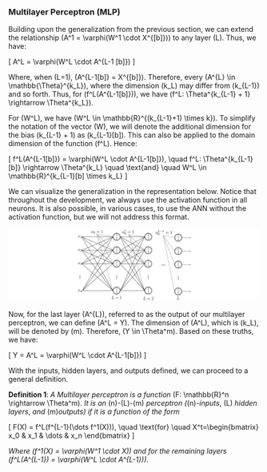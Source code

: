 ### Multilayer Perceptron (MLP)

Building upon the generalization from the previous section, we can extend the relationship \(A^1 = \varphi(W^1 \cdot X^{[b]})\) to any layer \(L\). Thus, we have:

\[
A^L = \varphi(W^L \cdot A^{L-1 [b]})
\]

Where, when \(L=1\), \(A^{L-1[b]} = X^{[b]}\). Therefore, every \(A^{L} \in \mathbb{\Theta}^{k_L}\), where the dimension \(k_L\) may differ from \(k_{L-1}\) and so forth. Thus, for \(f^L(A^{L-1[b]})\), we have \(f^L: \Theta^{k_{L-1} + 1} \rightarrow \Theta^{k_L}\).

For \(W^L\), we have \(W^L \in \mathbb{R}^{(k_{L-1}+1) \times k}\). To simplify the notation of the vector \(W\), we will denote the additional dimension for the bias \(k_{L-1} + 1\) as \(k_{L-1}[b]\). This can also be applied to the domain dimension of the function \(f^L\). Hence:

\[
f^L(A^{L-1[b]}) = \varphi(W^L \cdot A^{L-1[b]}), \quad f^L: \Theta^{k_{L-1}[b]} \rightarrow \Theta^{k_L} \quad \text{and} \quad W^L \in \mathbb{R}^{k_{L-1}[b] \times k_L}
\]

We can visualize the generalization in the representation below. Notice that throughout the development, we always use the activation function in all neurons. It is also possible, in various cases, to use the ANN without the activation function, but we will not address this format.

<img src="/MLP.svg" alt="MLP Input and Hidden Layers"/>

Now, for the last layer \(A^{L}\), referred to as the output of our multilayer perceptron, we can define \(A^L = Y\). The dimension of \(A^L\), which is \(k_L\), will be denoted by \(m\). Therefore, \(Y \in \Theta^m\). Based on these truths, we have:

\[
Y = A^L = \varphi(W^L \cdot A^{L-1[b]})
\]

With the inputs, hidden layers, and outputs defined, we can proceed to a general definition.

__Definition 1__: _A Multilayer perceptron is a function_ \(F: \mathbb{R}^n \rightarrow \Theta^m\). _It is an_ \(n\)-\(L\)-\(m\) _perceptron (_\(n\)_-inputs_, \(L\) _hidden layers_, _and_ \(m\)_outputs) if it is a function of the form_

\[
F(X) = f^L(f^{L-1}(\dots f^1(X))), \quad \text{for} \quad X^t=\begin{bmatrix} x_0 & x_1 & \dots & x_n \end{bmatrix}
\]

_Where \(f^1(X) = \varphi(W^1 \cdot X)\) and for the remaining layers \(f^L(A^{L-1}) = \varphi(W^L \cdot A^{L-1})\)_.